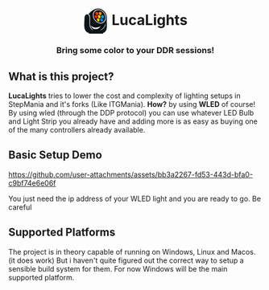 <h1 align="center">
  <img src="./Assets/logo.png" width=50/ align="center">
  LucaLights
</h1>
<h3 align="center">

Bring some color to your DDR sessions!

## What is this project?

**LucaLights** tries to lower the cost and complexity of lighting setups in StepMania and it's forks (Like ITGMania). **How?** by using **WLED** of course! By using wled (through the DDP protocol) you can use whatever LED Bulb and Light Strip you already have and adding more is as easy as buying one of the many controllers already available.

## Basic Setup Demo

https://github.com/user-attachments/assets/bb3a2267-fd53-443d-bfa0-c9bf74e6e06f

You just need the ip address of your WLED light and you are ready to go. Be careful


## Supported Platforms

The project is in theory capable of running on Windows, Linux and Macos. (it does work) But i haven't quite figured out the correct way to setup a sensible build system for them.
For now Windows will be the main supported platform.



